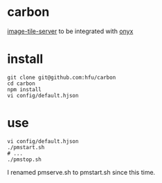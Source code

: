 # carbon
[image-tile-server](https://github.com/hfu/image-tile-server) to be integrated with [onyx](https://github.com/un-vector-tile-toolkit/onyx)

# install
```console
git clone git@github.com:hfu/carbon
cd carbon
npm install
vi config/default.hjson
```

# use
```console
vi config/default.hjson
./pmstart.sh
# ...
./pmstop.sh
```

I renamed pmserve.sh to pmstart.sh since this time. 

